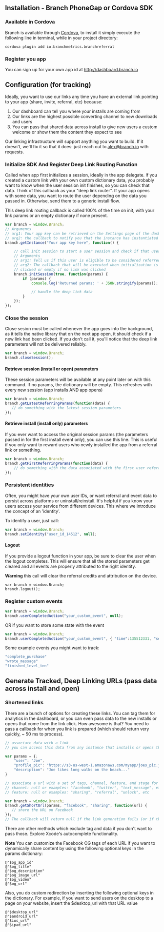 

## Installation - Branch PhoneGap or Cordova SDK

### Available in Cordova

Branch is available through [Cordova](http://plugins.cordova.io/#/package/io.branchmetrics.branchreferral), to install it simply execute the following line in terminal, while in your project directory:

    cordova plugin add io.branchmetrics.branchreferral

### Register you app

You can sign up for your own app id at http://dashboard.branch.io

## Configuration (for tracking)

Ideally, you want to use our links any time you have an external link pointing to your app (share, invite, referral, etc) because:

1. Our dashboard can tell you where your installs are coming from
1. Our links are the highest possible converting channel to new downloads and users
1. You can pass that shared data across install to give new users a custom welcome or show them the content they expect to see

Our linking infrastructure will support anything you want to build. If it doesn't, we'll fix it so that it does: just reach out to alex@branch.io with requests.

### Initialize SDK And Register Deep Link Routing Function

Called when app first initializes a session, ideally in the app delegate. If you created a custom link with your own custom dictionary data, you probably want to know when the user session init finishes, so you can check that data. Think of this callback as your "deep link router". If your app opens with some data, you want to route the user depending on the data you passed in. Otherwise, send them to a generic install flow.

This deep link routing callback is called 100% of the time on init, with your link params or an empty dictionary if none present.

```js
var branch = window.Branch;
// Arguments
// arg1: Your app key can be retrieved on the Settings page of the dashboard
// arg2: the callback to notify you that the instance has instantiated
branch.getInstance("Your app key here", function() {

    // call init session to start a user session and check if that user has been deep linked
    // Arguments
    // arg1: Tell us if this user is eligible to be considered referred - important for referral program integrations
    // arg2: The callback that will be executed when initialization is complete. The parameters returned here will be the key/value pair associated with the link the user 
    // clicked or empty if no link was clicked
    branch.initSession(true, function(params) {
        if (params) {
            console.log('Returned params: ' + JSON.stringify(params));

            // handle the deep link data
        }
    });
});

```

### Close the session

Close sesion must be called whenever the app goes into the background, as it tells the native library that on the next app open, it should check if a new link had been clicked. If you don't call it, you'll notice that the deep link parameters will not be delivered reliably.

```js
var branch = window.Branch;
branch.closeSession();  
```

#### Retrieve session (install or open) parameters

These session parameters will be available at any point later on with this command. If no params, the dictionary will be empty. This refreshes with every new session (app installs AND app opens)
```js
var branch = window.Branch;
branch.getLatestReferringParams(function(data) {
   // do something with the latest session parameters
});
```

#### Retrieve install (install only) parameters

If you ever want to access the original session params (the parameters passed in for the first install event only), you can use this line. This is useful if you only want to reward users who newly installed the app from a referral link or something.
```js
var branch = window.Branch;
branch.getFirstReferringParams(function(data) {
    // do something with the data associated with the first user referral 
});
```

### Persistent identities

Often, you might have your own user IDs, or want referral and event data to persist across platforms or uninstall/reinstall. It's helpful if you know your users access your service from different devices. This where we introduce the concept of an 'identity'.

To identify a user, just call:
```js
var branch = window.Branch;
branch.setIdentity("user_id_14512", null);
```

#### Logout

If you provide a logout function in your app, be sure to clear the user when the logout completes. This will ensure that all the stored parameters get cleared and all events are properly attributed to the right identity.

**Warning** this call will clear the referral credits and attribution on the device.

```objc
var branch = window.Branch;
branch.logout();
```

### Register custom events

```js
var branch = window.Branch;
branch.userCompletedAction("your_custom_event", null);
```

OR if you want to store some state with the event

```js
var branch = window.Branch;
branch.userCompletedAction("your_custom_event", { "time":135512331, "sessions":12 });
```

Some example events you might want to track:
```js
"complete_purchase"
"wrote_message"
"finished_level_ten"
```

## Generate Tracked, Deep Linking URLs (pass data across install and open)

### Shortened links

There are a bunch of options for creating these links. You can tag them for analytics in the dashboard, or you can even pass data to the new installs or opens that come from the link click. How awesome is that? You need to pass a callback for when you link is prepared (which should return very quickly, ~ 50 ms to process).

```js
// associate data with a link
// you can access this data from any instance that installs or opens the app from this link (amazing...)

var params = {;
    "user": "Joe",
    "profile_pic": "https://s3-us-west-1.amazonaws.com/myapp/joes_pic.jpg",
    "description": "Joe likes long walks on the beach..."
}

// associate a url with a set of tags, channel, feature, and stage for better analytics.
// channel: null or examples: "facebook", "twitter", "text_message", etc
// feature: null or examples: "sharing", "referral", "unlock", etc

var branch = window.Branch;
branch.getShortUrl(params, "facebook", "sharing", function(url) {
   // share the URL on Facebook 
});
// The callback will return null if the link generation fails (or if the alias specified is aleady taken.)
```

There are other methods which exclude tag and data if you don't want to pass those. Explore Xcode's autocomplete functionality.

**Note**
You can customize the Facebook OG tags of each URL if you want to dynamically share content by using the following optional keys in the params dictionary:
```objc
@"$og_app_id"
@"$og_title"
@"$og_description"
@"$og_image_url"
@"$og_video"
@"$og_url"
```

Also, you do custom redirection by inserting the following optional keys in the dictionary. For example, if you want to send users on the desktop to a page on your website, insert the $desktop_url with that URL value
```objc
@"$desktop_url"
@"$android_url"
@"$ios_url"
@"$ipad_url"
```
